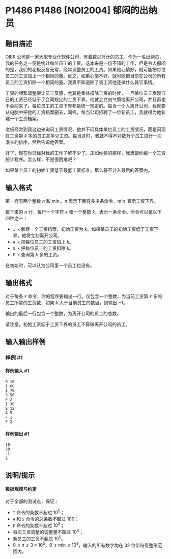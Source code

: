 # P1486 P1486 [NOI2004] 郁闷的出纳员

## 题目描述

OIER 公司是一家大型专业化软件公司，有着数以万计的员工。作为一名出纳员，我的任务之一便是统计每位员工的工资。这本来是一份不错的工作，但是令人郁闷的是，我们的老板反复无常，经常调整员工的工资。如果他心情好，就可能把每位员工的工资加上一个相同的量。反之，如果心情不好，就可能把当前在公司的所有员工的工资扣除一个相同的量。我真不知道除了调工资他还做什么其它事情。

工资的频繁调整很让员工反感，尤其是集体扣除工资的时候，一旦某位员工发现自己的工资已经低于了合同规定的工资下界，他就会立刻气愤地离开公司，并且再也不会回来了。每位员工的工资下界都是统一规定的。每当一个人离开公司，我就要从电脑中把他的工资档案删去，同样，每当公司招聘了一位新员工，我就得为他新建一个工资档案。

老板经常到我这边来询问工资情况，他并不问具体某位员工的工资情况，而是问现在工资第 $k$ 多的员工拿多少工资。每当这时，我就不得不对数万个员工进行一次漫长的排序，然后告诉他答案。

好了，现在你已经对我的工作了解不少了。正如你猜的那样，我想请你编一个工资统计程序。怎么样，不是很困难吧？

如果某个员工的初始工资低于最低工资标准，那么将不计入最后的答案内。

## 输入格式

第一行有两个整数 $n$ 和 $\min$。$n$ 表示下面有多少条命令，$\min$ 表示工资下界。

接下来的 $n$ 行，每行一个字符 $x$ 和一个整数 $k$，表示一条命令。命令可以是以下四种之一：

- `I k`  新建一个工资档案，初始工资为 $k$。如果某员工的初始工资低于工资下界，他将立刻离开公司。
- `A k`   把每位员工的工资加上 $k$。
- `S k`   把每位员工的工资扣除 $k$。
- `F k`    查询第 $k$ 多的工资。

在初始时，可以认为公司里一个员工也没有。

## 输出格式

对于每条 `F` 命令，你的程序要输出一行，仅包含一个整数，为当前工资第  $k$ 多的员工所拿的工资数，如果 $k$ 大于目前员工的数目，则输出 $-1$。

输出的最后一行包含一个整数，为离开公司的员工的总数。

请注意，初始工资低于工资下界的员工不算做离开公司的员工。

## 输入输出样例

### 样例 #1

#### 样例输入 #1

```
9 10
I 60
I 70
S 50
F 2
I 30
S 15
A 5
F 1
F 2
```

#### 样例输出 #1

```
10
20
-1
2
```

## 说明/提示

#### 数据规模与约定

对于全部的测试点，保证：

- `I` 命令的条数不超过 $10^5$；
- `A` 和 `S` 命令的总条数不超过 $100$；
- `F` 命令的条数不超过 $10^5$；
- 每次工资调整的调整量不超过 $10^3$；
- 新员工的工资不超过 $10^5$。
- $0 \leq n \leq 3 \times 10^5$，$0 \leq \text{min} \leq 10^9$，输入的所有数字均在 $32$ 位带符号整形范围内。

